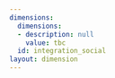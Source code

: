 ```yaml
---
dimensions:
  dimensions:
  - description: null
    value: tbc
  id: integration_social
layout: dimension
---
```

